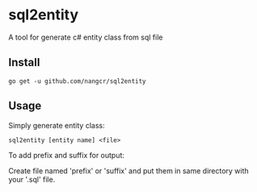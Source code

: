 # sql2entity

A tool for generate c# entity class from sql file
## Install
```
go get -u github.com/nangcr/sql2entity
```
## Usage
Simply generate entity class:

```
sql2entity [entity name] <file>
```
To add prefix and suffix for output:

Create file named 'prefix' or 'suffix' and put them in same directory with your '.sql' file.